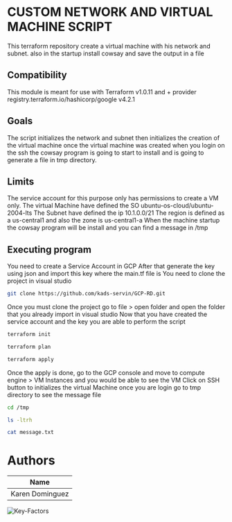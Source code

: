# CUSTOM NETWORK AND VIRTUAL MACHINE SCRIPT

This terraform repository create a virtual machine with his network and subnet.
also in the startup install cowsay and save the output in a file

## Compatibility

This module is meant for use with Terraform v1.0.11 and + provider registry.terraform.io/hashicorp/google v4.2.1


## Goals

The script initializes the network and subnet then initializes the creation of the virtual machine once the virtual machine was created when you login on the ssh the cowsay program is going to start to install and is going to generate a file in tmp directory.


## Limits

The service account for this purpose only has permissions to create a VM only.
The virtual Machine have defined the SO ubuntu-os-cloud/ubuntu-2004-lts
The Subnet have defined the ip 10.1.0.0/21
The region is defined as a us-central1 and also the zone is us-central1-a
When the machine startup the cowsay program will be install and you can find a message in /tmp


## Executing program

You need to create a Service Account in GCP
After that generate the key using json and import this key where the main.tf file is
You need to clone the project in visual studio
 
```bash
git clone https://github.com/kads-servin/GCP-RD.git
```
Once you must clone the project go to file > open folder and open the folder that you already import in visual studio
Now that you have created the service account and the key you are able to perform the script
```bash
terraform init
```
```bash
terraform plan
```
```bash
terraform apply
```

Once the apply is done, go to the GCP console and move to compute engine > VM Instances and you would be able to see the VM
Click on SSH button to initializes the virtual Machine
once you are login go to tmp directory to see the message file

```bash
cd /tmp
```

```bash
ls -ltrh
```

```bash
cat message.txt
```
# Authors
|        Name       |
|-------------------|
|  Karen Dominguez  |

![Key-Factors](https://user-images.githubusercontent.com/78040799/145109198-32d281a7-e9d5-4de6-aff3-dc8f5bd6ad7d.png)
